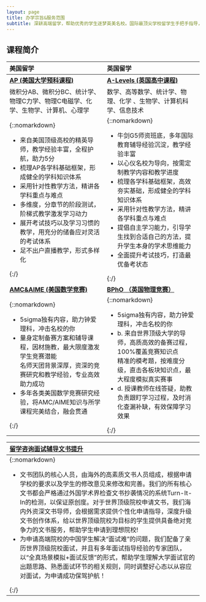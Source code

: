 ```yaml
---
layout: page
title: 办学宗旨&服务范围
subtitle: 深耕高端留学，帮助优秀的学生逐梦英美名校。国际最顶尖学校留学生手把手指导，把自己走过的路真实展现在学生面前。覆盖英美顶级名校中的大多数，根据学生需求匹配最适合的教师。让你的留学之路不再迷茫。
---
```



## 课程简介

| 美国留学 | 英国留学 |
| :------ | :------ |
| [**AP (美国大学预科课程)**](../AP/) | [**A-Levels (英国高中课程)**](../Alevel) |
| 微积分AB、微积分BC、统计学、物理C力学、物理C电磁学、化学、生物学、计算机、心理学| 数学、高等数学、统计学、物理、化学 、生物学、计算机科学、信息技术|
|{::nomarkdown}<ul><li> 来自美国顶级高校的精英导师，教学经验丰富，全程护航，助力5分 </li><li> 梳理AP各学科基础框架，形成健全的学科知识体系 </li><li> 采用针对性教学方法，精讲各学科重点与难点 </li><li> 多维度，分章节的阶段测试，阶梯式教学激发学习动力 </li><li> 展开考试技巧以及学习习惯的教学，用充分的储备应对灵活的考试体系 </li><li>足不出户直播教学，形式多样化</li></ul>{:/}|{::nomarkdown}<ul><li> 牛剑G5师资班底，多年国际教育辅导经验沉淀，教学经验丰富 </li><li> 以心仪名校为导向，按需定制教学内容和教学进度 </li><li> 梳理各学科基础框架，高效夯实基础，形成健全的学科知识体系 </li><li> 采用针对性教学方法，精讲各学科重点与难点 </li><li> 提倡自主学习能力，引导学生找到合适自己的方法，提升学生本身的学术思维能力 </li><li> 全面提升考试技巧，打造最优备考状态 </li></ul>{:/}|
| [**AMC&AIME (美国数学竞赛)**](../amc) | [**BPhO （英国物理竞赛）**](../bpho) |
| {::nomarkdown}<ul><li> 5sigma独有内容，助力钟爱理科，冲击名校的你 </li><li> 量身定制备赛方案和辅导课程，因材施教，最大限度激发学生竞赛潜能</li> 名师天团背景深厚，资深的竞赛研究和教学经验，专业高效助力成功</li><li> 多年各类美国数学竞赛研究经验，将AMC/AIME知识与所学课程完美结合，融会贯通</li></ul>{:/}| {::nomarkdown}<ul><li> 5sigma独有内容，助力钟爱理科，冲击名校的你 </li><li> b.	来自世界顶级大学的导师，高质高效的备赛过程，100%覆盖竞赛知识点</li> 精准的模考题，按难度分级，直击各板块知识点，最大程度模拟真实赛事</li><li> d.	授课教师在线答疑，助教负责跟盯学习过程，及时消化查漏补缺，有效保障学习效果</li></ul>{:/} |


|  [**留学咨询面试辅导文书提升**](../interview)|
| :------ |
| {::nomarkdown}<ul><li>文书团队的核心人员，由海外的高素质文书人员组成，根据申请学校的要求以及学生的修改意见来修改和完善。我们的所有核心文书都会严格通过外国学术界检查文书抄袭情况的系统Turn-It-In的检测，以保证原创度。对于世界顶级院校申请文书，我们海内外资深文书导师，会根据需求提供个性化申请指导，深度升级文书创作体系，给以世界顶级院校为目标的学生提供具备绝对竞争力的文书服务，帮助学生申请到理想院校! </li><li> 为申请高端院校的中国学生解决“面试难”的问题，我们配备了亲历世界顶级院校面试，并且有多年面试指导经验的专家团队，以“全真场景模拟+面试反馈”的形式，帮助学生理解大学面试官的出题思路、熟悉面试环节的相关规则，同时调整好心态以从容应对面试，为申请成功保驾护航！</li></ul>{:/} |























